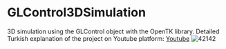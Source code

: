 # GLControl3DSimulation
3D simulation using the GLControl object with the OpenTK library.
Detailed Turkish explanation of the project on Youtube platform: [Youtube](https://www.youtube.com/watch?v=adxEGLMXW9k "Youtube Channel")
![42142](https://user-images.githubusercontent.com/79880394/111609397-4c2cc980-87eb-11eb-9d71-80156e57f32f.png)
